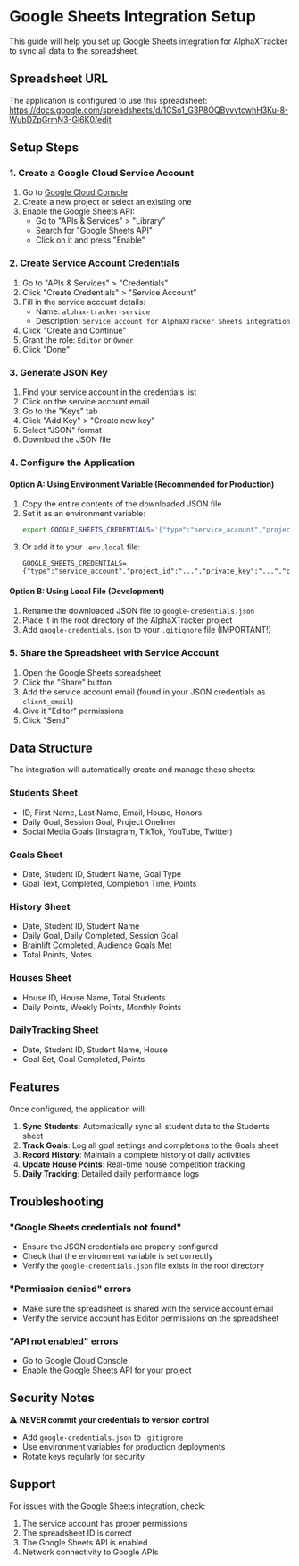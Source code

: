 # Google Sheets Integration Setup

This guide will help you set up Google Sheets integration for AlphaXTracker to sync all data to the spreadsheet.

## Spreadsheet URL
The application is configured to use this spreadsheet:
https://docs.google.com/spreadsheets/d/1CSo1_G3P8OQByvytcwhH3Ku-8-WubDZpGrmN3-Gl6K0/edit

## Setup Steps

### 1. Create a Google Cloud Service Account

1. Go to [Google Cloud Console](https://console.cloud.google.com/)
2. Create a new project or select an existing one
3. Enable the Google Sheets API:
   - Go to "APIs & Services" > "Library"
   - Search for "Google Sheets API"
   - Click on it and press "Enable"

### 2. Create Service Account Credentials

1. Go to "APIs & Services" > "Credentials"
2. Click "Create Credentials" > "Service Account"
3. Fill in the service account details:
   - Name: `alphax-tracker-service`
   - Description: `Service account for AlphaXTracker Sheets integration`
4. Click "Create and Continue"
5. Grant the role: `Editor` or `Owner`
6. Click "Done"

### 3. Generate JSON Key

1. Find your service account in the credentials list
2. Click on the service account email
3. Go to the "Keys" tab
4. Click "Add Key" > "Create new key"
5. Select "JSON" format
6. Download the JSON file

### 4. Configure the Application

#### Option A: Using Environment Variable (Recommended for Production)

1. Copy the entire contents of the downloaded JSON file
2. Set it as an environment variable:
   ```bash
   export GOOGLE_SHEETS_CREDENTIALS='{"type":"service_account","project_id":"...","private_key":"...","client_email":"..."}'
   ```
3. Or add it to your `.env.local` file:
   ```
   GOOGLE_SHEETS_CREDENTIALS={"type":"service_account","project_id":"...","private_key":"...","client_email":"..."}
   ```

#### Option B: Using Local File (Development)

1. Rename the downloaded JSON file to `google-credentials.json`
2. Place it in the root directory of the AlphaXTracker project
3. Add `google-credentials.json` to your `.gitignore` file (IMPORTANT!)

### 5. Share the Spreadsheet with Service Account

1. Open the Google Sheets spreadsheet
2. Click the "Share" button
3. Add the service account email (found in your JSON credentials as `client_email`)
4. Give it "Editor" permissions
5. Click "Send"

## Data Structure

The integration will automatically create and manage these sheets:

### Students Sheet
- ID, First Name, Last Name, Email, House, Honors
- Daily Goal, Session Goal, Project Oneliner
- Social Media Goals (Instagram, TikTok, YouTube, Twitter)

### Goals Sheet
- Date, Student ID, Student Name, Goal Type
- Goal Text, Completed, Completion Time, Points

### History Sheet
- Date, Student ID, Student Name
- Daily Goal, Daily Completed, Session Goal
- Brainlift Completed, Audience Goals Met
- Total Points, Notes

### Houses Sheet
- House ID, House Name, Total Students
- Daily Points, Weekly Points, Monthly Points

### DailyTracking Sheet
- Date, Student ID, Student Name, House
- Goal Set, Goal Completed, Points

## Features

Once configured, the application will:

1. **Sync Students**: Automatically sync all student data to the Students sheet
2. **Track Goals**: Log all goal settings and completions to the Goals sheet
3. **Record History**: Maintain a complete history of daily activities
4. **Update House Points**: Real-time house competition tracking
5. **Daily Tracking**: Detailed daily performance logs

## Troubleshooting

### "Google Sheets credentials not found"
- Ensure the JSON credentials are properly configured
- Check that the environment variable is set correctly
- Verify the `google-credentials.json` file exists in the root directory

### "Permission denied" errors
- Make sure the spreadsheet is shared with the service account email
- Verify the service account has Editor permissions on the spreadsheet

### "API not enabled" errors
- Go to Google Cloud Console
- Enable the Google Sheets API for your project

## Security Notes

⚠️ **NEVER commit your credentials to version control**
- Add `google-credentials.json` to `.gitignore`
- Use environment variables for production deployments
- Rotate keys regularly for security

## Support

For issues with the Google Sheets integration, check:
1. The service account has proper permissions
2. The spreadsheet ID is correct
3. The Google Sheets API is enabled
4. Network connectivity to Google APIs

